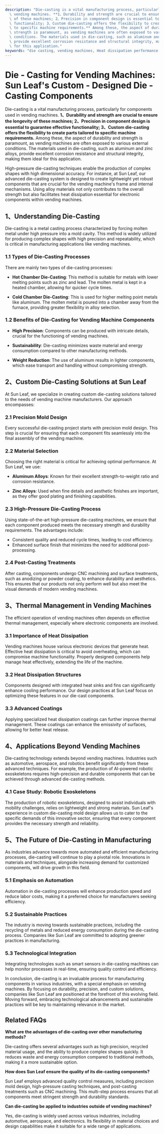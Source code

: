 ```yaml
---
description: "Die-casting is a vital manufacturing process, particularly for components used in\
  \ vending machines. **1、Durability and strength are crucial to ensure the longevity\
  \ of these machines; 2、Precision in component design is essential to guarantee effective\
  \ functionality; 3、Custom die-casting offers the flexibility to create parts tailored\
  \ to specific machine requirements.** Among these, the aspect of durability and\
  \ strength is paramount, as vending machines are often exposed to various external\
  \ conditions. The materials used in die-casting, such as aluminum and zinc alloys,\
  \ provide excellent corrosion resistance and structural integrity, making them ideal\
  \ for this application."
keywords: "die casting, vending machines, Heat dissipation performance, Heat sink"
---
```

# Die - Casting for Vending Machines: Sun Leaf's Custom - Designed Die - Casting Components

Die-casting is a vital manufacturing process, particularly for components used in vending machines. **1、Durability and strength are crucial to ensure the longevity of these machines; 2、Precision in component design is essential to guarantee effective functionality; 3、Custom die-casting offers the flexibility to create parts tailored to specific machine requirements.** Among these, the aspect of durability and strength is paramount, as vending machines are often exposed to various external conditions. The materials used in die-casting, such as aluminum and zinc alloys, provide excellent corrosion resistance and structural integrity, making them ideal for this application.

High-pressure die-casting techniques enable the production of complex shapes with high dimensional accuracy. For instance, at Sun Leaf, our advanced die-casting system is designed to create lightweight yet robust components that are crucial for the vending machine's frame and internal mechanisms. Using alloy materials not only contributes to the overall strength but also facilitates heat dissipation essential for electronic components within vending machines.

## **1、Understanding Die-Casting**

Die-casting is a metal casting process characterized by forcing molten metal under high pressure into a mold cavity. This method is widely utilized for producing complex shapes with high precision and repeatability, which is critical in manufacturing applications like vending machines.

### **1.1 Types of Die-Casting Processes**

There are mainly two types of die-casting processes:

- **Hot Chamber Die-Casting**: This method is suitable for metals with lower melting points such as zinc and lead. The molten metal is kept in a heated chamber, allowing for quicker cycle times.
  
- **Cold Chamber Die-Casting**: This is used for higher melting point metals like aluminum. The molten metal is poured into a chamber away from the furnace, providing greater flexibility in alloy selection.

### **1.2 Benefits of Die-Casting for Vending Machine Components**

- **High Precision**: Components can be produced with intricate details, crucial for the functioning of vending machines.
  
- **Sustainability**: Die-casting minimizes waste material and energy consumption compared to other manufacturing methods.
  
- **Weight Reduction**: The use of aluminum results in lighter components, which ease transport and handling without compromising strength.

## **2、Custom Die-Casting Solutions at Sun Leaf**

At Sun Leaf, we specialize in creating custom die-casting solutions tailored to the needs of vending machine manufacturers. Our approach encompasses:

### **2.1 Precision Mold Design**

Every successful die-casting project starts with precision mold design. This step is crucial for ensuring that each component fits seamlessly into the final assembly of the vending machine.

### **2.2 Material Selection**

Choosing the right material is critical for achieving optimal performance. At Sun Leaf, we use:

- **Aluminum Alloys**: Known for their excellent strength-to-weight ratio and corrosion resistance.
  
- **Zinc Alloys**: Used when fine details and aesthetic finishes are important, as they offer good plating and finishing capabilities.

### **2.3 High-Pressure Die-Casting Process**

Using state-of-the-art high-pressure die-casting machines, we ensure that each component produced meets the necessary strength and durability requirements. The advantages include:

- Consistent quality and reduced cycle times, leading to cost efficiency.
- Enhanced surface finish that minimizes the need for additional post-processing.

### **2.4 Post-Casting Treatments**

After casting, components undergo CNC machining and surface treatments, such as anodizing or powder coating, to enhance durability and aesthetics. This ensures that our products not only perform well but also meet the visual demands of modern vending machines.

## **3、Thermal Management in Vending Machines**

The efficient operation of vending machines often depends on effective thermal management, especially where electronic components are involved. 

### **3.1 Importance of Heat Dissipation**

Vending machines house various electronic devices that generate heat. Effective heat dissipation is critical to avoid overheating, which can compromise machine functionality. Properly designed components help manage heat effectively, extending the life of the machine.

### **3.2 Heat Dissipation Structures**

Components designed with integrated heat sinks and fins can significantly enhance cooling performance. Our design practices at Sun Leaf focus on optimizing these features in our die-cast components.

### **3.3 Advanced Coatings**

Applying specialized heat dissipation coatings can further improve thermal management. These coatings can enhance the emissivity of surfaces, allowing for better heat release.

## **4、Applications Beyond Vending Machines**

Die-casting technology extends beyond vending machines. Industries such as automotive, aerospace, and robotics benefit significantly from these advanced techniques. For example, the production of AI-powered robotic exoskeletons requires high-precision and durable components that can be achieved through advanced die-casting methods.

### **4.1 Case Study: Robotic Exoskeletons**

The production of robotic exoskeletons, designed to assist individuals with mobility challenges, relies on lightweight and strong materials. Sun Leaf's experience in custom die-casting mold design allows us to cater to the specific demands of this innovative sector, ensuring that every component provides the necessary strength and reliability.

## **5、The Future of Die-Casting in Manufacturing**

As industries advance towards more automated and efficient manufacturing processes, die-casting will continue to play a pivotal role. Innovations in materials and techniques, alongside increasing demand for customized components, will drive growth in this field.

### **5.1 Emphasis on Automation**

Automation in die-casting processes will enhance production speed and reduce labor costs, making it a preferred choice for manufacturers seeking efficiency.

### **5.2 Sustainable Practices**

The industry is moving towards sustainable practices, including the recycling of metals and reduced energy consumption during the die-casting process. Companies like Sun Leaf are committed to adopting greener practices in manufacturing.

### **5.3 Technological Integration**

Integrating technologies such as smart sensors in die-casting machines can help monitor processes in real-time, ensuring quality control and efficiency.

In conclusion, die-casting is an invaluable process for manufacturing components in various industries, with a special emphasis on vending machines. By focusing on durability, precision, and custom solutions, companies like Sun Leaf are positioned at the forefront of this evolving field. Moving forward, embracing technological advancements and sustainable practices will be key to maintaining relevance in the market.

## Related FAQs

**What are the advantages of die-casting over other manufacturing methods?**

Die-casting offers several advantages such as high precision, recycled material usage, and the ability to produce complex shapes quickly. It reduces waste and energy consumption compared to traditional methods, making it a more sustainable option.

**How does Sun Leaf ensure the quality of its die-casting components?**

Sun Leaf employs advanced quality control measures, including precision mold design, high-pressure casting techniques, and post-casting treatments such as CNC machining. This multi-step process ensures that all components meet stringent strength and durability standards.

**Can die-casting be applied to industries outside of vending machines?**

Yes, die-casting is widely used across various industries, including automotive, aerospace, and electronics. Its flexibility in material choices and design capabilities make it suitable for a wide range of applications.
